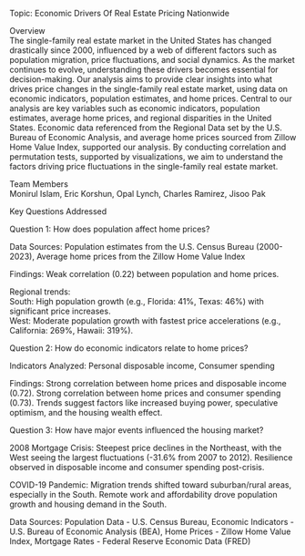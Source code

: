 Topic: Economic Drivers Of Real Estate Pricing Nationwide

Overview  
The single-family real estate market in the United States has changed drastically since 2000, influenced by a web of different factors such as population migration, price fluctuations, and social dynamics. As the market continues to evolve, understanding these drivers becomes essential for decision-making. Our analysis aims to provide clear insights into what drives price changes in the single-family real estate market, using data on economic indicators, population estimates, and home prices. 
Central to our analysis are key variables such as economic indicators, population estimates, average home prices, and regional disparities in the United States. Economic data referenced from the Regional Data set by the U.S. Bureau of Economic Analysis, and average home prices sourced from Zillow Home Value Index, supported our analysis. By conducting correlation and permutation tests, supported by visualizations, we aim to understand the factors driving price fluctuations in the single-family real estate market.

Team Members  
Monirul Islam, Eric Korshun, Opal Lynch, Charles Ramirez, Jisoo Pak

Key Questions Addressed

Question 1: How does population affect home prices?    

Data Sources: Population estimates from the U.S. Census Bureau (2000-2023), Average home prices from the Zillow Home Value Index  

Findings: Weak correlation (0.22) between population and home prices.  

Regional trends:      
South: High population growth (e.g., Florida: 41%, Texas: 46%) with significant price increases.  
West: Moderate population growth with fastest price accelerations (e.g., California: 269%, Hawaii: 319%).  

  
Question 2: How do economic indicators relate to home prices?  

Indicators Analyzed: Personal disposable income, Consumer spending   

Findings:
Strong correlation between home prices and disposable income (0.72). Strong correlation between home prices and consumer spending (0.73). Trends suggest factors like increased buying power, speculative optimism, and the housing wealth effect.


Question 3: How have major events influenced the housing market?  

2008 Mortgage Crisis: Steepest price declines in the Northeast, with the West seeing the largest fluctuations (-31.6% from 2007 to 2012). Resilience observed in disposable income and consumer spending post-crisis.   

COVID-19 Pandemic: Migration trends shifted toward suburban/rural areas, especially in the South. Remote work and affordability drove population growth and housing demand in the South.  

Data Sources: Population Data - U.S. Census Bureau, Economic Indicators - U.S. Bureau of Economic Analysis (BEA), Home Prices - Zillow Home Value Index, Mortgage Rates - Federal Reserve Economic Data (FRED)
